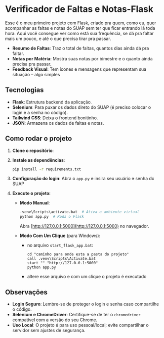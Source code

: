 # Verificador de Faltas e Notas-Flask
 Esse é o meu primeiro projeto com Flask, criado pra quem, como eu, quer acompanhar as faltas e notas do SUAP sem ter que ficar entrando lá toda hora. Aqui você consegue ver como está sua frequência, se dá pra faltar mais um pouco, e até o que precisa tirar pra passar.

- **Resumo de Faltas**: Traz o total de faltas, quantos dias ainda dá pra faltar.
- **Notas por Matéria**: Mostra suas notas por bimestre e o quanto ainda precisa pra passar.
- **Feedback Visual**: Tem ícones e mensagens que representam sua situação – algo simples

## Tecnologias

- **Flask**: Estrutura backend da aplicação.
- **Selenium**: Para puxar os dados direto do SUAP (é preciso colocar o login e a senha no código).
- **Tailwind CSS**: Deixa o frontend bonitinho.
- **JSON**: Armazena os dados de faltas e notas.


## Como rodar o projeto

1. **Clone o repositório**:

2. **Instale as dependências**:
   ```bash
   pip install -r requirements.txt
   ```

3. **Configuração do login**: Abra o `app.py` e insira seu usuário e senha do SUAP

4. **Execute o projeto**:
   - **Modo Manual**:
     ```bash
     .venv\Scripts\activate.bat  # Ativa o ambiente virtual
     python app.py  # Roda o Flask
     ```
     Abra [http://127.0.0.1:5000](http://127.0.0.1:5000) no navegador.

   - **Modo Com Um Clique** (para Windows):
     - no arquivo `start_flask_app.bat`:
       ```batch
       cd "caminho para onde esta a pasta do projeto"
       call .venv\Scripts\Activate.bat
       start "" "http://127.0.0.1:5000"
       python app.py
       ```
     - altere esse arquivo e com um clique o projeto é executado 


## Observações

- **Login Seguro**: Lembre-se de proteger o login e senha caso compartilhe o código.
- **Selenium e ChromeDriver**: Certifique-se de ter o `chromedriver` compatível com a versão do seu Chrome.
- **Uso Local**: O projeto é para uso pessoal/local; evite compartilhar o servidor sem ajustes de segurança.
